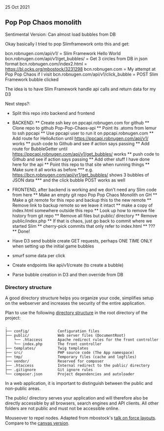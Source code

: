 25 Oct 2021

## Pop Pop Chaos monolith

Sentimental Version: Can almost load bubbles from DB

Okay basically I tried to pop Slimframework onto this and get:

bcn.robnugen.com/api/v1/     = Slim Framework Hello World
bcn.robnugen.com/api/v1/get_bubbles/     = Get 3 circles from DB in json format
bcn.robnugen.com/index2.html  = https://bl.ocks.org/mbostock/3231298
bcn.robnugen.com             = My attempt at Pop Pop Chaos if I visit
bcn.robnugen.com/api/v1/click_bubble     = POST Slim Framework bubble clicked

The idea is to have Slim Framework handle api calls and return data for my D3

Next steps?:

* Split this repo into backend and frontend

* BACKEND:
** Create ssh key on ppcapi.robnugen.com for github
** Clone repo to github Pop-Pop-Chaos-api
** Point its .atoms from lemur to ssh ppcapi
** Use ppcapi user to run it on ppcapi.robnugen.com
** Add route for HelloAction until https://ppcapi.robnugen.com/api/v1/ works
** push code to Github and see if action says passing
** Add route for BubbleGetter until https://ppcapi.robnugen.com/api/v1/get_bubbles/ works
** push code to Github and see if action says passing
** Add other stuff I have done here for the api
** Point this repo to that site when running things
** Make sure it all works as before
*** e.g. https://bcn.robnugen.com/api/vr1/get_bubbles/ shows 3 bubbles of JSON data
*** and the click bubble POST works as well

* FRONTEND, after backend is working and we don't need any Slim code from here
** Make an empty git repo Pop Pop Chaos Monolith on GH
** Make a git remote for this repo and backup this to the new remote
** Remove link to backup remote so we leave it intact
** make a copy of index.html somewhere outside this repo
** Look up how to remove file history from git repo
** Remove all files but public/ directory
** Remove public/index.php
** If that is chaos, just go back to commit where we started Slim
** cherry-pick commits that only refer to index.html
** ???
** Done!


* Have D3 send bubble create GET requests, perhaps ONE TIME ONLY when setting up the initial game bubbles

* smurf some data per click
* Create endpoints like api/v1/create (to create a bubble)
* Parse bubble creation in D3 and then override from DB


### Directory structure

A good directory structure helps you organize your code,
simplifies setup on the webserver and
increases the security of the entire application.

Plan to use the following
[directory structure](https://odan.github.io/2019/11/05/slim4-tutorial.html)
in the root directory of the project:

    .
    ├── config/             Configuration files
    ├── public/             Web server files (DocumentRoot)
    │   └── .htaccess       Apache redirect rules for the front controller
    │   └── index.php       The front controller
    ├── templates/          Twig templates
    ├── src/                PHP source code (The App namespace)
    ├── tmp/                Temporary files (cache and logfiles)
    ├── vendor/             Reserved for composer
    ├── .htaccess           Internal redirect to the public/ directory
    ├── .gitignore          Git ignore rules
    └── composer.json       Project dependencies and autoloader

In a web application, it is important to distinguish between the public and non-public areas.

The public/ directory serves your application and
will therefore also be directly accessible by
all browsers, search engines and API clients.
All other folders are not public and must not be accessible online.


Mouseover to repel nodes. Adapted from mbostock's [talk on force layouts](http://vimeo.com/29458354). Compare to the [canvas version](/mbostock/3231307).
